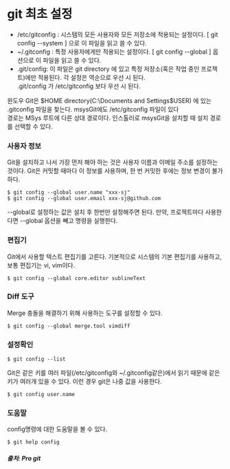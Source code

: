 # git 최초 설정

- /etc/gitconfig : 시스템의 모든 사용자와 모든 저장소에 적용되는 설정이다. [ git config --system ] 으로 이 파일을 읽고 쓸 수 있다.
-  ~/.gitconfig : 특정 사용자에게만 적용되는 설정이다. [ git config --global ] 옵션으로 이 파일을 읽고 쓸 수 있다.
-  .git/config: 이 파일은 git directory 에 있고 특정 저장소(혹은 작업 중인 프로젝트)에만 적용된다. 각 설정은 역순으로 우선 시 된다.    
    .git/config 가 /etc/gitconfig 보다 우선 시 된다.

윈도우 Git은 $HOME directory(C:\Documents and Settings\$USER) 에 있는 .gitconfig 파일을 찾는다. msysGit에도 /etc/gitconfig 파일이 있다     
경로는 MSys 루트에 다른 상대 경로이다. 인스톨러로 msysGit을 설치할 때 설치 경로를 선택할 수 있다.


### 사용자 정보
Git을 설치하고 나서 가장 먼저 해야 하는 것은 사용자 이름과 이메일 주소를 설정하는 것이다. Git은 커밋할 때마다 이 정보를 사용하며, 한 번 커밋한 후에는 정보 변경이 불가하다.

```git
$ git config --global user.name "xxx-sj"
$ git config --global user.email xxx-sj@github.com
```
  --global로 설정하는 값은 설치 후 한번만 설정해주면 된다. 만약, 프로젝트마다 사용한다면 --global 옵션을 빼고 명령을 실행한다.    
  
  
### 편집기
Git에서 사용할 텍스트 편집기를 고른다. 기본적으로 시스템의 기본 편집기를 사용하고, 보통 편집기는 vi, vim이다.    
```git
$ git config --global core.editor sublineText
```

### Diff 도구
Merge 충돌을 해결하기 위해 사용하는 도구를 설정할 수 있다. 
```git
$ git config --global merge.tool vimdiff
```

### 설정확인
```git
$ git config --list
```

Git은 같은 키를 여러 파일(/etc/gitconfig와 ~/.gitconfig같은)에서 읽기 때문에 같은 키가 여러개 있을 수 있다. 이런 경우 git은 나중 값을 사용한다.     
```git
$ git config user.name
```

### 도움말
config명령에 대한 도움말을 볼 수 있다.
```git
$ git help config
```


  
##### 출처: Pro git
